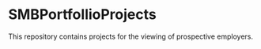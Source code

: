 # SMBPortfollioProjects
This repository contains projects for the viewing of prospective employers.
